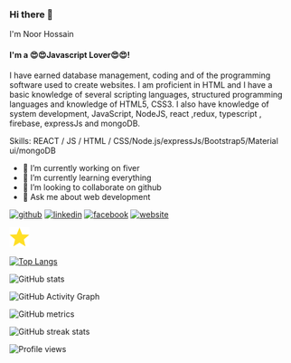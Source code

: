 ### Hi there 👋

I'm Noor Hossain
#### I'm a 😍😍Javascript Lover😍😍!
I have earned database management, coding and of the programming software used to create websites. I am proficient in HTML and I have a basic knowledge of several scripting languages, structured programming languages and knowledge of HTML5, CSS3. I also have knowledge of system development, JavaScript, NodeJS, react ,redux, typescript , firebase, expressJs and mongoDB.

Skills: REACT / JS / HTML / CSS/Node.js/expressJs/Bootstrap5/Material ui/mongoDB

- 🔭 I’m currently working on fiver 
- 🌱 I’m currently learning everything 
- 👯 I’m looking to collaborate on github 
- 💬 Ask me about web development 


[<img src='https://cdn.jsdelivr.net/npm/simple-icons@3.0.1/icons/github.svg' alt='github' height='30'>](https://github.com/noorhossain809)  [<img src='https://cdn.jsdelivr.net/npm/simple-icons@3.0.1/icons/linkedin.svg' alt='linkedin' height='30'>](https://www.linkedin.com/in/https://www.linkedin.com/in/noor-hossain-172175211//)  [<img src='https://cdn.jsdelivr.net/npm/simple-icons@3.0.1/icons/facebook.svg' alt='facebook' height='30'>](https://www.facebook.com/https://www.facebook.com/noor.hosain.3745)  [<img src='https://cdn.jsdelivr.net/npm/simple-icons@3.0.1/icons/icloud.svg' alt='website' height='30'>](https://my-portfolio-project-fdafe.web.app/)  

<a href='https://stars.github.com/'><img src='https://raw.githubusercontent.com/acervenky/animated-github-badges/master/assets/starbadge.gif' width='35' height='35'></a> 



[![Top Langs](https://github-readme-stats.vercel.app/api/top-langs/?username=noorhossain809)](https://github.com/anuraghazra/github-readme-stats)

![GitHub stats](https://github-readme-stats.vercel.app/api?username=noorhossain809&show_icons=true&count_private=true)  

![GitHub Activity Graph](https://activity-graph.herokuapp.com/graph?username=noorhossain809)  

![GitHub metrics](https://metrics.lecoq.io/noorhossain809)  

![GitHub streak stats](https://github-readme-streak-stats.herokuapp.com/?user=noorhossain809)  

![Profile views](https://gpvc.arturio.dev/noorhossain809)  
